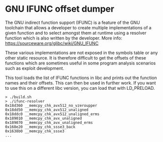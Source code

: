 # GNU IFUNC offset dumper

The GNU indirect function support (IFUNC) is a feature of the GNU toolchain that allows a developer to create multiple implementations of a given function and to select amongst them at runtime using a resolver function which is also written by the developer. More info: https://sourceware.org/glibc/wiki/GNU_IFUNC

These various implementations are not exposed in the symbols table or any other static resource. It is therefore difficult to get the offsets of these functions which are sometimes useful in some program analysis scenarios such as exploit development.

This tool loads the list of IFUNC functions in libc and prints out the function names and their offsets. This can then be used in further work. If you want to use this on a different libc version, you can load that with LD_PRELOAD.

```
> ./build.sh
> ./ifunc-resolver 
0x18d360 __memcpy_chk_avx512_no_vzeroupper
0x18dd50 __memcpy_chk_avx512_unaligned
0x18ddc0 __memcpy_chk_avx512_unaligned_erms
0x189010 __memcpy_chk_avx_unaligned
0x189070 __memcpy_chk_avx_unaligned_erms
0x168e20 __memcpy_chk_ssse3_back
0x1638b0 __memcpy_chk_ssse3
...
```
